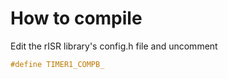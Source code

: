 # How to compile
Edit the rISR library's config.h file and uncomment 
```C
#define TIMER1_COMPB_
```